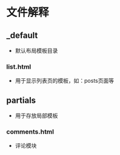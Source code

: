# 文件解释

## _default

- 默认布局模板目录

### list.html

- 用于显示列表页的模板，如：posts页面等

## partials

- 用于存放局部模板

### comments.html

- 评论模块
